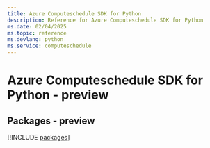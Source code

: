 ```yaml
---
title: Azure Computeschedule SDK for Python
description: Reference for Azure Computeschedule SDK for Python
ms.date: 02/04/2025
ms.topic: reference
ms.devlang: python
ms.service: computeschedule
---
```

# Azure Computeschedule SDK for Python - preview
## Packages - preview
[!INCLUDE [packages](computeschedule-index.md)]